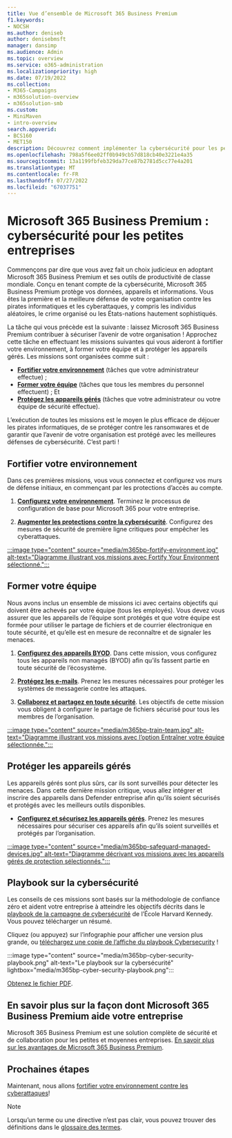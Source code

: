```yaml
---
title: Vue d’ensemble de Microsoft 365 Business Premium
f1.keywords:
- NOCSH
ms.author: deniseb
author: denisebmsft
manager: dansimp
ms.audience: Admin
ms.topic: overview
ms.service: o365-administration
ms.localizationpriority: high
ms.date: 07/19/2022
ms.collection:
- M365-Campaigns
- m365solution-overview
- m365solution-smb
ms.custom:
- MiniMaven
- intro-overview
search.appverid:
- BCS160
- MET150
description: Découvrez comment implémenter la cybersécurité pour les petites ou moyennes entreprises avec Microsoft 365 Business Premium. Les fonctionnalités et fonctionnalités de cybersécurité sont optimisées pour empêcher les cyberattaques et les violations de la sécurité, et aider à protéger les données, les appareils et les informations avec des cyberdéfenses de haut niveau.
ms.openlocfilehash: 798a5f6ee02ff0b949cb57d818cb40e3221e4a35
ms.sourcegitcommit: 13a1199fbfeb329da77ce87b2781d5cc77e4a201
ms.translationtype: MT
ms.contentlocale: fr-FR
ms.lasthandoff: 07/27/2022
ms.locfileid: "67037751"
---
```

# <a name="microsoft-365-business-premium--cybersecurity-for-small-business"></a>Microsoft 365 Business Premium : cybersécurité pour les petites entreprises

Commençons par dire que vous avez fait un choix judicieux en adoptant Microsoft 365 Business Premium et ses outils de productivité de classe mondiale. Conçu en tenant compte de la cybersécurité, Microsoft 365 Business Premium protège vos données, appareils et informations. Vous êtes la première et la meilleure défense de votre organisation contre les pirates informatiques et les cyberattaques, y compris les individus aléatoires, le crime organisé ou les États-nations hautement sophistiqués.

La tâche qui vous précède est la suivante : laissez Microsoft 365 Business Premium contribuer à sécuriser l’avenir de votre organisation ! Approchez cette tâche en effectuant les missions suivantes qui vous aideront à fortifier votre environnement, à former votre équipe et à protéger les appareils gérés. Les missions sont organisées comme suit :

- **[Fortifier votre environnement](m365bp-setup-overview.md)** (tâches que votre administrateur effectue) ; 
- **[Former votre équipe](m365bp-devices-overview.md)** (tâches que tous les membres du personnel effectuent) ; Et 
- **[Protégez les appareils gérés](m365bp-protect-devices.md)** (tâches que votre administrateur ou votre équipe de sécurité effectue).

L’exécution de toutes les missions est le moyen le plus efficace de déjouer les pirates informatiques, de se protéger contre les ransomwares et de garantir que l’avenir de votre organisation est protégé avec les meilleures défenses de cybersécurité. C’est parti !

## <a name="fortify-your-environment"></a>Fortifier votre environnement

Dans ces premières missions, vous vous connectez et configurez vos murs de défense initiaux, en commençant par les protections d’accès au compte.

1. [**Configurez votre environnement**](m365bp-setup-overview.md). Terminez le processus de configuration de base pour Microsoft 365 pour votre entreprise.

2. [**Augmenter les protections contre la cybersécurité**](m365bp-security-overview.md). Configurez des mesures de sécurité de première ligne critiques pour empêcher les cyberattaques.

[:::image type="content" source="media/m365bp-fortify-environment.jpg" alt-text="Diagramme illustrant vos missions avec Fortify Your Environment sélectionné.":::](m365bp-setup-overview.md)

## <a name="train-your-team"></a>Former votre équipe

Nous avons inclus un ensemble de missions ici avec certains objectifs qui doivent être achevés par votre équipe (tous les employés). Vous devez vous assurer que les appareils de l’équipe sont protégés et que votre équipe est formée pour utiliser le partage de fichiers et de courrier électronique en toute sécurité, et qu’elle est en mesure de reconnaître et de signaler les menaces.

1. [**Configurez des appareils BYOD**](m365bp-protect-pcs-macs.md). Dans cette mission, vous configurez tous les appareils non managés (BYOD) afin qu’ils fassent partie en toute sécurité de l’écosystème.

2. [**Protégez les e-mails**](m365bp-protect-email-overview.md). Prenez les mesures nécessaires pour protéger les systèmes de messagerie contre les attaques.

3. [**Collaborez et partagez en toute sécurité**](m365bp-collaborate-share-securely.md). Les objectifs de cette mission vous obligent à configurer le partage de fichiers sécurisé pour tous les membres de l’organisation.

[:::image type="content" source="media/m365bp-train-team.jpg" alt-text="Diagramme illustrant vos missions avec l’option Entraîner votre équipe sélectionnée.":::](m365bp-devices-overview.md)

## <a name="safeguard-managed-devices"></a>Protéger les appareils gérés

Les appareils gérés sont plus sûrs, car ils sont surveillés pour détecter les menaces. Dans cette dernière mission critique, vous allez intégrer et inscrire des appareils dans Defender entreprise afin qu’ils soient sécurisés et protégés avec les meilleurs outils disponibles.

- [**Configurez et sécurisez les appareils gérés**](m365bp-protect-devices.md). Prenez les mesures nécessaires pour sécuriser ces appareils afin qu’ils soient surveillés et protégés par l’organisation.

[:::image type="content" source="media/m365bp-safeguard-managed-devices.jpg" alt-text="Diagramme décrivant vos missions avec les appareils gérés de protection sélectionnés.":::](m365bp-protect-devices.md)

## <a name="cybersecurity-playbook"></a>Playbook sur la cybersécurité

Les conseils de ces missions sont basés sur la méthodologie de confiance zéro et aident votre entreprise à atteindre les objectifs décrits dans le  [playbook de la campagne de cybersécurité](https://go.microsoft.com/fwlink/p/?linkid=2015598) de l’École Harvard Kennedy. Vous pouvez télécharger un résumé.

Cliquez (ou appuyez) sur l’infographie pour afficher une version plus grande, ou [téléchargez une copie de l’affiche du playbook Cybersecurity](https://download.microsoft.com/download/9/c/1/9c167271-8209-492e-acc2-38a39d1834c2/m365bp-cybersecurity-playbook.pdf) !

:::image type="content" source="media/m365bp-cyber-security-playbook.png" alt-text="Le playbook sur la cybersécurité" lightbox="media/m365bp-cyber-security-playbook.png":::

[Obtenez le fichier PDF](https://download.microsoft.com/download/9/c/1/9c167271-8209-492e-acc2-38a39d1834c2/m365bp-cybersecurity-playbook.pdf).

## <a name="learn-more-about-how-microsoft-365-business-premium-helps-your-business"></a>En savoir plus sur la façon dont Microsoft 365 Business Premium aide votre entreprise

Microsoft 365 Business Premium est une solution complète de sécurité et de collaboration pour les petites et moyennes entreprises. [En savoir plus sur les avantages de Microsoft 365 Business Premium](m365bp-secure-users.md).

## <a name="next-steps"></a>Prochaines étapes

Maintenant, nous allons [fortifier votre environnement contre les cyberattaques](m365bp-setup-overview.md)!

> [!NOTE]
> Lorsqu’un terme ou une directive n’est pas clair, vous pouvez trouver des définitions dans le [glossaire des termes](m365bp-glossary.yml).

